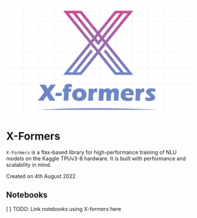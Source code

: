 <img src="./docs/assets/logo.png" width=600>

# X-Formers

`X-Formers` is a flax-based library for high-performance training of NLU models on the Kaggle TPUv3-8 hardware. It is built with performance and scalability in mind.

Created on 4th August 2022

## Notebooks
[ ] TODO: Link notebooks using X-formers here